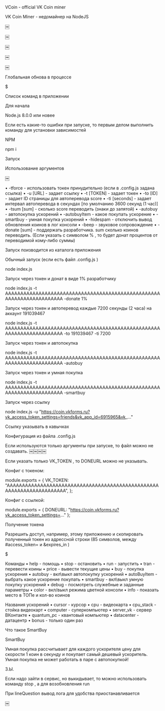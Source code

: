 
 VCoin - official VK Coin miner

VK Coin Miner - недомайнер на NodeJS

￼

￼

￼

￼

￼

Глобальная обнова в процессе

$

Список команд в приложении

Для начала

Node.js 8.0.0 или новее

Если есть какие-то ошибки при запуске, то первым делом выполнить команду для установки зависимостей

NPM

npm i



Запуск

Использование аргументов

￼

•  -tforce - использовать токен принудительно (если в .config.js задана ссылка)
•  -u [URL] - задает ссылку
•  -t [TOKEN] - задает токен
•  -to [ID] - задает ID страницы для автоперевода score 
•  -ti [seconds] - задает интервал автоперевода в секундах [по умолчанию 3600 секунд (1 час)] 
•  -tsum [sum] - сколько score переводить (знаки до запятой)
•  -autobuy - автопокупка ускорений
•  -autobuyItem - какое покупать ускорение
•  -smartbuy - умная покупка ускорений
•  -hidespam - отключить вывод обновления коинов в лог консоли
•  -beep - звуковое сопровождение
•  -donate [sum] - поддержать разработчика. sum сколько коинов переводить. (Если указать с символом % , то будет донат процентов от переводимой кому-либо суммы)

Запуск поизводится из каталога приложения

Обычный запуск (если есть файл .config.js )

node index.js



Запуск через токен и донат в виде 1% разработчику

node index.js -t AAAAAAAAAAAAAAAAAAAAAAAAAAAAAAAAAAAAAAAAAAAAAAAAAAAAAAAAAAAAAAAAAAAAAA -donate 1%



Запуск через токен и автоперевод каждые 7200 секунды (2 часа) на аккаунт 191039467 

node index.js -t AAAAAAAAAAAAAAAAAAAAAAAAAAAAAAAAAAAAAAAAAAAAAAAAAAAAAAAAAAAAAAAAAAAAAA -to 191039467 -ti 7200 



Запуск через токен и автопокупка

node index.js -t AAAAAAAAAAAAAAAAAAAAAAAAAAAAAAAAAAAAAAAAAAAAAAAAAAAAAAAAAAAAAAAAAAAAAA -autobuy



Запуск через токен и умная покупка

node index.js -t AAAAAAAAAAAAAAAAAAAAAAAAAAAAAAAAAAAAAAAAAAAAAAAAAAAAAAAAAAAAAAAAAAAAAA -smartbuy



Запуск через ссылку

node index.js -u "https://coin.vkforms.ru?vk_access_token_settings=friends&vk_app_id=6915965&vk_..."



Ссылку указывать в кавычках

Конфигурация из файла .config.js 

Если используются только аргументы при запуске, то файл можно не создавать.
￼￼￼￼

Если указать только VK_TOKEN , то DONEURL можно не указывать.

Конфиг с токеном:

module.exports = {
  VK_TOKEN: "AAAAAAAAAAAAAAAAAAAAAAAAAAAAAAAAAAAAAAAAAAAAAAAAAAAAAAAAAAAAAAAAAAAAAA",
};



Конфиг с ссылкой:

module.exports = {
  DONEURL: "https://coin.vkforms.ru?vk_access_token_settings=..."
};



Получение токена

Разрешить доступ, например, этому приложению и скопировать полученный токен из адрессной строки (85 символов, между #access_token= и &expires_in )

$

Команды
•  help - помощь
•  stop - остановить
•  run - запустить
•  tran - перевести коины
•  price - вывести текущие цены
•  buy - покупка ускорения
•  autobuy - вкл\выкл автопокупку ускорений
•  autoBuyItem - выбрать какое ускорение покупать
•  smartbuy - вкл\выкл умную покупку ускорений
•  debug - посмотреть служебные и заданные параметры
•  color - вкл/выкл режима цветной консоли
•  info - показать место в ТОПе и кол-во коинов

Названия ускорений
•  cursor - курсор
•  cpu - видеокарта
•  cpu_stack - стойка видеокарт
•  computer - суперкомпьютер
•  server_vk - сервер ВКонтакте
•  quantum_pc - квантовый компьютер
•  datacenter - датацентр
•  bonus - только один раз

Что такое SmartBuy

SmartBuy

Умная покупка рассчитывает для каждого ускорителя цену для скорости 1 коин в секунду и покупает самый дешевый ускоритель. Умная покупка не может работать в паре с автопокупкой!

З.Ы.

Если надо зайти в сервис, но выкидывает, то можно использовать команду stop , а для возобновления run 

При lineQuestion вывод лога для удобства приостанавливается

￼

